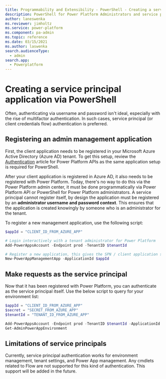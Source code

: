 ```yaml
---
title: Programmability and Extensibility - PowerShell - Creating a service principal | Microsoft Docs
description: PowerShell for Power Platform Administrators and service principal authentication
author: laneswenka
ms.reviewer: jimholtz
ms.service: power-platform
ms.component: pa-admin
ms.topic: reference
ms.date: 03/15/2021
ms.author: laswenka
search.audienceType: 
  - admin
search.app:
  - Powerplatform
---
```


# Creating a service principal application via PowerShell
Often, authenticating via username and password isn't ideal, especially with the rise of multifactor authentication.  In such cases, service principal (or client credentials flow) authentication is preferred.

## Registering an admin management application
First, the client application needs to be registered in your Microsoft Azure Active Directory (Azure AD) tenant.  To get this setup, review the [Authentication](programmability-authentication.md) article for Power Platform APIs as the same application setup is required for PowerShell.

After your client application is registered in Azure AD, it also needs to be registered with Power Platform.  Today, there's no way to do this via the Power Platform admin center, it must be done programmatically via Power Platform API or PowerShell for Power Platform administrators.  A service principal cannot register itself, by design the application must be registered by an **administrator username and password context**.  This ensures that the application is created knowingly by someone who is an administrator for the tenant.

To register a new management application, use the following script:

```PowerShell
$appId = "CLIENT_ID_FROM_AZURE_APP"

# Login interactively with a tenant administrator for Power Platform
Add-PowerAppsAccount -Endpoint prod -TenantID $tenantId 

# Register a new application, this gives the SPN / client application same permissions as a tenant admin
New-PowerAppManagementApp -ApplicationId $appId
```
## Make requests as the service principal 
Now that it has been registered with Power Platform, you can authenticate as the service principal itself.  Use the below script to query for your environment list:

```PowerShell
$appId = "CLIENT_ID_FROM_AZURE_APP"
$secret = "SECRET_FROM_AZURE_APP"
$tenantId = "TENANT_ID_FROM_AZURE_APP"

Add-PowerAppsAccount -Endpoint prod -TenantID $tenantId -ApplicationId $appId -ClientSecret $secret -Verbose
Get-AdminPowerAppEnvironment
```

## Limitations of service principals
Currently, service principal authentication works for environment management, tenant settings, and Power App management.  Any cmdlets related to Flow are not supported for this kind of authentication.  This support will be added in the future.